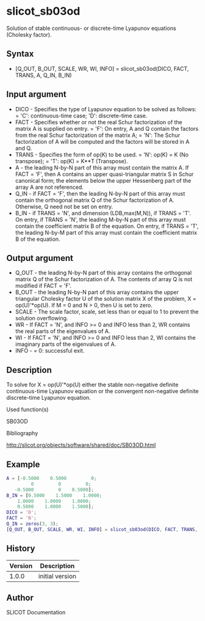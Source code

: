 # slicot_sb03od

Solution of stable continuous- or discrete-time Lyapunov equations (Cholesky factor).

## Syntax

- [Q_OUT, B_OUT, SCALE, WR, WI, INFO] = slicot_sb03od(DICO, FACT, TRANS, A, Q_IN, B_IN)

## Input argument

- DICO - Specifies the type of Lyapunov equation to be solved as follows: = 'C': continuous-time case; 'D': discrete-time case.
- FACT - Specifies whether or not the real Schur factorization of the matrix A is supplied on entry. = 'F': On entry, A and Q contain the factors from the real Schur factorization of the matrix A; = 'N': The Schur factorization of A will be computed and the factors will be stored in A and Q.
- TRANS - Specifies the form of op(K) to be used. = 'N': op(K) = K (No transpose); = 'T': op(K) = K\*\*T (Transpose).
- A - the leading N-by-N part of this array must contain the matrix A. If FACT = 'F', then A contains an upper quasi-triangular matrix S in Schur canonical form; the elements below the upper Hessenberg part of the array A are not referenced.
- Q_IN - if FACT = 'F', then the leading N-by-N part of this array must contain the orthogonal matrix Q of the Schur factorization of A. Otherwise, Q need not be set on entry.
- B_IN - if TRANS = 'N', and dimension (LDB,max(M,N)), if TRANS = 'T'. On entry, if TRANS = 'N', the leading M-by-N part of this array must contain the coefficient matrix B of the equation. On entry, if TRANS = 'T', the leading N-by-M part of this array must contain the coefficient matrix B of the equation.

## Output argument

- Q_OUT - the leading N-by-N part of this array contains the orthogonal matrix Q of the Schur factorization of A. The contents of array Q is not modified if FACT = 'F'.
- B_OUT - the leading N-by-N part of this array contains the upper triangular Cholesky factor U of the solution matrix X of the problem, X = op(U)'\*op(U). If M = 0 and N > 0, then U is set to zero.
- SCALE - The scale factor, scale, set less than or equal to 1 to prevent the solution overflowing.
- WR - If FACT = 'N', and INFO >= 0 and INFO less than 2, WR contains the real parts of the eigenvalues of A.
- WI - If FACT = 'N', and INFO >= 0 and INFO less than 2, WI contains the imaginary parts of the eigenvalues of A.
- INFO - = 0: successful exit.

## Description

  <p>To solve for X = op(U)'*op(U) either the stable non-negative definite continuous-time Lyapunov equation or the convergent non-negative definite discrete-time Lyapunov equation.</p>

Used function(s)

SB03OD

Bibliography

http://slicot.org/objects/software/shared/doc/SB03OD.html

## Example

```matlab
A = [-0.5000    0.5000         0;
         0         0         0;
   -0.5000         0    0.5000];
B_IN = [0.5000    1.5000    1.0000;
    1.0000    1.0000    1.0000;
    0.5000    1.0000    1.5000];
DICO = 'D';
FACT = 'N';
Q_IN = zeros(3, 3);
[Q_OUT, B_OUT, SCALE, WR, WI, INFO] = slicot_sb03od(DICO, FACT, TRANS, A, Q_IN, B_IN)
```

## History

| Version | Description     |
| ------- | --------------- |
| 1.0.0   | initial version |

## Author

SLICOT Documentation
